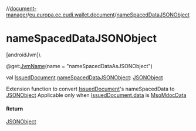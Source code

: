 //[document-manager](../../index.md)/[eu.europa.ec.eudi.wallet.document](index.md)/[nameSpacedDataJSONObject](name-spaced-data-j-s-o-n-object.md)

# nameSpacedDataJSONObject

[androidJvm]\

@get:[JvmName](https://kotlinlang.org/api/latest/jvm/stdlib/kotlin.jvm/-jvm-name/index.html)(name = &quot;nameSpacedDataAsJSONObject&quot;)

val [IssuedDocument](-issued-document/index.md).[nameSpacedDataJSONObject](name-spaced-data-j-s-o-n-object.md): [JSONObject](https://developer.android.com/reference/kotlin/org/json/JSONObject.html)

Extension function to convert [IssuedDocument](-issued-document/index.md)'s nameSpacedData
to [JSONObject](https://developer.android.com/reference/kotlin/org/json/JSONObject.html) Applicable
only when [IssuedDocument.data](-issued-document/data.md)
is [MsoMdocData](../eu.europa.ec.eudi.wallet.document.format/-mso-mdoc-data/index.md)

#### Return

[JSONObject](https://developer.android.com/reference/kotlin/org/json/JSONObject.html)
